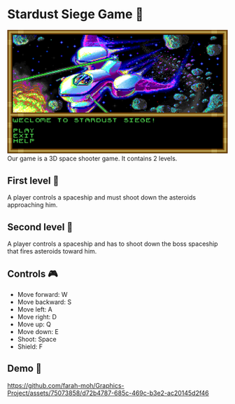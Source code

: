 
# Stardust Siege Game 🚀
![Alt text](image-2.png)
Our game is a 3D space shooter game. It contains 2 levels.
## First level 🌌
A player controls a spaceship and must shoot down the asteroids approaching him.
## Second level 🤖
A player controls a spaceship and has to shoot down the boss spaceship that fires asteroids toward him.

## Controls 🎮
- Move forward: W
- Move backward: S
- Move left: A
- Move right: D
- Move up: Q
- Move down: E
- Shoot: Space
- Shield: F

## Demo 🎥
https://github.com/farah-moh/Graphics-Project/assets/75073858/d72b4787-685c-469c-b3e2-ac20145d2f46

